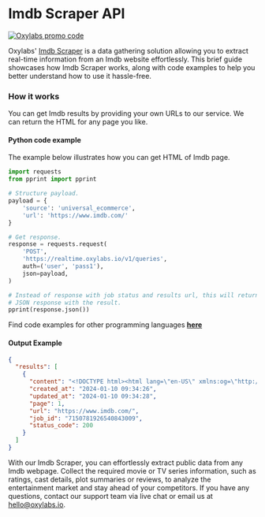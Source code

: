 # Imdb Scraper API

[![Oxylabs promo code](https://user-images.githubusercontent.com/129506779/250792357-8289e25e-9c36-4dc0-a5e2-2706db797bb5.png)](https://oxylabs.go2cloud.org/aff_c?offer_id=7&aff_id=877&url_id=112)

Oxylabs' [Imdb Scraper](https://oxylabs.io/products/scraper-api/web/imdb?utm_source=github&utm_medium=repositories&utm_campaign=product) is a data gathering solution allowing you to extract real-time information from an Imdb website effortlessly. This brief guide showcases how Imdb Scraper works, along with code examples to help you better understand how to use it hassle-free.

### How it works

You can get Imdb results by providing your own URLs to our service. We can return the HTML for any page you like.

#### Python code example

The example below illustrates how you can get HTML of Imdb page.

```python
import requests
from pprint import pprint

# Structure payload.
payload = {
    'source': 'universal_ecommerce',
    'url': 'https://www.imdb.com/'
}

# Get response.
response = requests.request(
    'POST',
    'https://realtime.oxylabs.io/v1/queries',
    auth=('user', 'pass1'),
    json=payload,
)

# Instead of response with job status and results url, this will return the
# JSON response with the result.
pprint(response.json())
```
Find code examples for other programming languages [**here**](https://github.com/oxylabs/imdb-scraper/tree/main/code%20examples)

#### Output Example
```json
{
  "results": [
    {
      "content": "<!DOCTYPE html><html lang=\"en-US\" xmlns:og=\"http://opengraphprotocol.org/schema/\" xmlns:fb=\"http://w ... </html>",
      "created_at": "2024-01-10 09:34:26",
      "updated_at": "2024-01-10 09:34:28",
      "page": 1,
      "url": "https://www.imdb.com/",
      "job_id": "7150781926540843009",
      "status_code": 200
    }
  ]
}
```
With our Imdb Scraper, you can effortlessly extract public data from any Imdb webpage. Collect the required movie or TV series information, such as ratings, cast details, plot summaries or reviews, to analyze the entertainment market and stay ahead of your competitors. If you have any questions, contact our support team via live chat or email us at hello@oxylabs.io.
